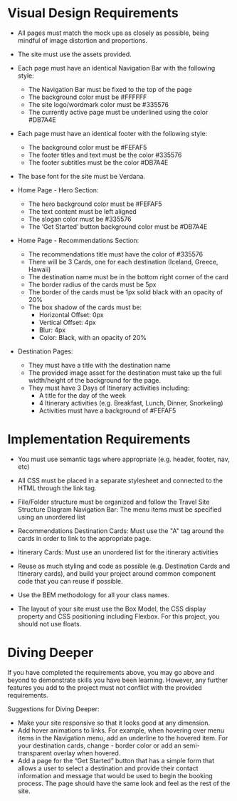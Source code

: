 # Visual Design Requirements

- All pages must match the mock ups as closely as possible, being mindful of image distortion and proportions.

- The site must use the assets provided.

- Each page must have an identical Navigation Bar with the following style:

  - The Navigation Bar must be fixed to the top of the page
  - The background color must be #FFFFFF
  - The site logo/wordmark color must be #335576
  - The currently active page must be underlined using the color #DB7A4E

- Each page must have an identical footer with the following style:

  - The background color must be #FEFAF5
  - The footer titles and text must be the color #335576
  - The footer subtitles must be the color #DB7A4E

- The base font for the site must be Verdana.

- Home Page - Hero Section:

  - The hero background color must be #FEFAF5
  - The text content must be left aligned
  - The slogan color must be #335576
  - The ‘Get Started’ button background color must be #DB7A4E

- Home Page - Recommendations Section:

  - The recommendations title must have the color of #335576
  - There will be 3 Cards, one for each destination (Iceland, Greece, Hawaii)
  - The destination name must be in the bottom right corner of the card
  - The border radius of the cards must be 5px
  - The border of the cards must be 1px solid black with an opacity of 20%
  - The box shadow of the cards must be:
    - Horizontal Offset: 0px
    - Vertical Offset: 4px
    - Blur: 4px
    - Color: Black, with an opacity of 20%

- Destination Pages:
  - They must have a title with the destination name
  - The provided image asset for the destination must take up the full width/height of the background for the page.
  - They must have 3 Days of Itinerary activities including:
    - A title for the day of the week
    - 4 Itinerary activities (e.g. Breakfast, Lunch, Dinner, Snorkeling)
    - Activities must have a background of #FEFAF5

# Implementation Requirements

- You must use semantic tags where appropriate (e.g. header, footer, nav, etc)

- All CSS must be placed in a separate stylesheet and connected to the HTML through the link tag.

- File/Folder structure must be organized and follow the Travel Site Structure Diagram
  Navigation Bar: The menu items must be specified using an unordered list

- Recommendations Destination Cards: Must use the "A" tag around the cards in order to link to the appropriate page.

- Itinerary Cards: Must use an unordered list for the itinerary activities

- Reuse as much styling and code as possible (e.g. Destination Cards and Itinerary cards), and build your project around common component code that you can reuse if possible.

- Use the BEM methodology for all your class names.

- The layout of your site must use the Box Model, the CSS display property and CSS positioning including Flexbox. For this project, you should not use floats.

# Diving Deeper

If you have completed the requirements above, you may go above and beyond to demonstrate skills you have been learning. However, any further features you add to the project must not conflict with the provided requirements.

Suggestions for Diving Deeper:

- Make your site responsive so that it looks good at any dimension.
- Add hover animations to links. For example, when hovering over menu items in the Navigation menu, add an underline to the hovered item. For your destination cards, change - border color or add an semi-transparent overlay when hovered.
- Add a page for the “Get Started” button that has a simple form that allows a user to select a destination and provide their contact information and message that would be used to begin the booking process. The page should have the same look and feel as the rest of the site.
